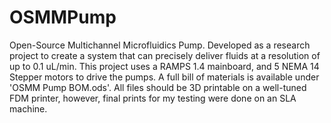 # OSMMPump
Open-Source Multichannel Microfluidics Pump. Developed as a research project to create a system that can precisely deliver fluids at a resolution of up to 0.1 uL/min. 
This project uses a RAMPS 1.4 mainboard, and 5 NEMA 14 Stepper motors to drive the pumps. A full bill of materials is available under 'OSMM Pump BOM.ods'. 
All files should be 3D printable on a well-tuned FDM printer, however, final prints for my testing were done on an SLA machine. 
